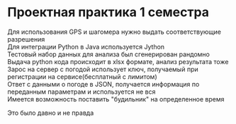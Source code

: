 # Проектная практика 1 семестра

Для использования GPS и шагомера нужно выдать соответствующие разрешения  
Для интеграции Python в Java используется Jython  
Тестовый набор данных для анализа был сгенерирован рандомно  
Выдача python кода происходит в xlsx формате, анализ результата тоже  
Зарос на сервер с погодой использует ключ, получаемый при регистрации на сервисе(бесплатный с лимитом)  
Ответ с данными о погоде в JSON, получается информация по переданным параметрам и используется не вся  
Имеется возможность поставить "будильник" на определенное время  

Это было давно и не правда

